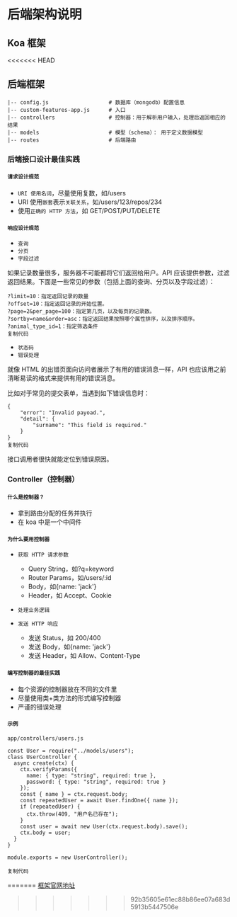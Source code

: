 # 后端架构说明

## Koa 框架

<<<<<<< HEAD

## 后端框架

```
|-- config.js                   # 数据库（mongodb）配置信息
|-- custom-features-app.js      # 入口
|-- controllers                 # 控制器：用于解析用户输入，处理后返回相应的结果
|-- models                      # 模型（schema）： 用于定义数据模型
|-- routes                      # 后端路由
```

### 后端接口设计最佳实践

#### `请求设计规范`

*   `URI 使用名词`，尽量使用复数，如/users
*   URI 使用`嵌套`表示`关联关系`，如/users/123/repos/234
*   使用`正确的 HTTP 方法`，如 GET/POST/PUT/DELETE

#### `响应设计规范`

*   `查询`
*   `分页`
*   `字段过滤`

如果记录数量很多，服务器不可能都将它们返回给用户。API 应该提供参数，过滤返回结果。下面是一些常见的参数（包括上面的查询、分页以及字段过滤）：

```
?limit=10：指定返回记录的数量
?offset=10：指定返回记录的开始位置。
?page=2&per_page=100：指定第几页，以及每页的记录数。
?sortby=name&order=asc：指定返回结果按照哪个属性排序，以及排序顺序。
?animal_type_id=1：指定筛选条件
复制代码
```

*   `状态码`
*   `错误处理`

就像 HTML 的出错页面向访问者展示了有用的错误消息一样，API 也应该用之前清晰易读的格式来提供有用的错误消息。

比如对于常见的提交表单，当遇到如下错误信息时：

```
{
    "error": "Invalid payoad.",
    "detail": {
        "surname": "This field is required."
    }
}
复制代码
```

接口调用者很快就能定位到错误原因。



### Controller（控制器）

#### `什么是控制器？`

*   拿到路由分配的任务并执行
*   在 koa 中是一个中间件

#### `为什么要用控制器`

*   `获取 HTTP 请求参数`
    
    *   Query String，如?q=keyword
    *   Router Params，如/users/:id
    *   Body，如{name: 'jack'}
    *   Header，如 Accept、Cookie
*   `处理业务逻辑`
    
*   `发送 HTTP 响应`
    
    *   发送 Status，如 200/400
    *   发送 Body，如{name: 'jack'}
    *   发送 Header，如 Allow、Content-Type

#### `编写控制器的最佳实践`

*   每个资源的控制器放在不同的文件里
*   尽量使用类+类方法的形式编写控制器
*   严谨的错误处理

#### `示例`

`app/controllers/users.js`

```
const User = require("../models/users");
class UserController {
  async create(ctx) {
    ctx.verifyParams({
      name: { type: "string", required: true },
      password: { type: "string", required: true }
    });
    const { name } = ctx.request.body;
    const repeatedUser = await User.findOne({ name });
    if (repeatedUser) {
      ctx.throw(409, "用户名已存在");
    }
    const user = await new User(ctx.request.body).save();
    ctx.body = user;
  }
}

module.exports = new UserController();

复制代码
```
=======
[框架官网地址](www.koajs.org)
>>>>>>> 92b35605e61ec88b86ee07a683d5913b5447506e
